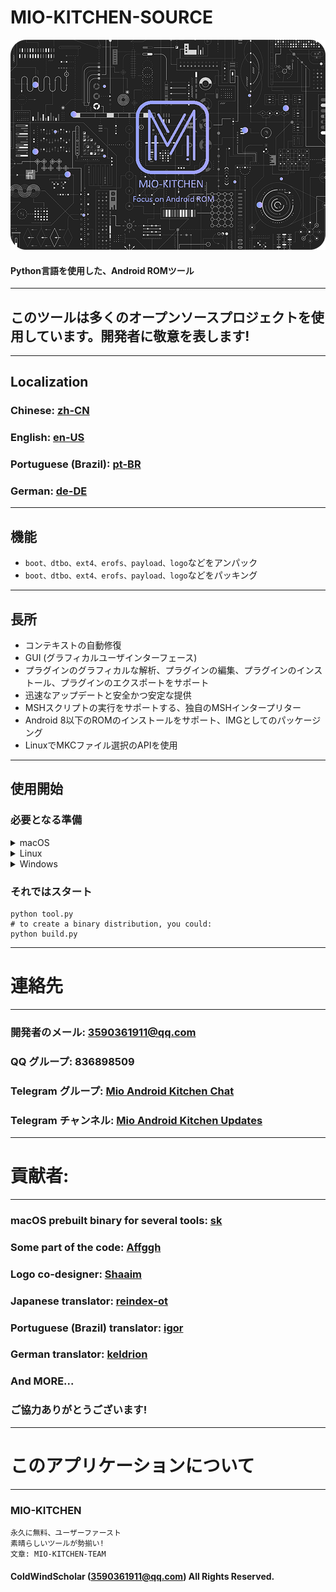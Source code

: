 # MIO-KITCHEN-SOURCE #
![Banner](/splash.png)
#### Python言語を使用した、Android ROMツール
***
## このツールは多くのオープンソースプロジェクトを使用しています。開発者に敬意を表します!
***
## Localization
### Chinese: [zh-CN](/README_zh-CN.md)
### English: [en-US](/README.md)
### Portuguese (Brazil): [pt-BR](/README_pt-BR.md)
### German: [de-DE](/README_de-DE.md)
***
## 機能
* `boot、dtbo、ext4、erofs、payload、logo`などをアンパック
* `boot、dtbo、ext4、erofs、payload、logo`などをパッキング
***
## 長所
* コンテキストの自動修復
* GUI (グラフィカルユーザインターフェース)
* プラグインのグラフィカルな解析、プラグインの編集、プラグインのインストール、プラグインのエクスポートをサポート
* 迅速なアップデートと安全かつ安定な提供
* MSHスクリプトの実行をサポートする、独自のMSHインタープリター
* Android 8以下のROMのインストールをサポート、IMGとしてのパッケージング
* LinuxでMKCファイル選択のAPIを使用
***

## 使用開始
### 必要となる準備
<details><summary>macOS</summary>

```` shell
brew install python-tk python3  tcl-tk
python3 -m pip install -U --force-reinstall pip
pip install -r requirements.txt
````

</details>

<details><summary>Linux</summary>

```` shell
python3 -m pip install -U --force-reinstall pip
pip install -r requirements.txt
sudo apt update -y && sudo apt install python3-tk -y
````

</details>

<details><summary>Windows</summary>

```` shell
python -m pip install -U --force-reinstall pip
pip install -r requirements.txt
````

</details>

### それではスタート
```` shell
python tool.py
# to create a binary distribution, you could:
python build.py
````
***
# 連絡先
***
### 開発者のメール: 3590361911@qq.com
### QQ グループ: 836898509
### Telegram グループ: [Mio Android Kitchen Chat](https://t.me/mio_android_kitchen_group)
### Telegram チャンネル: [Mio Android Kitchen Updates](https://t.me/mio_android_kitchen)
***
# 貢献者:
***
### macOS prebuilt binary for several tools: [sk](https://github.com/sekaiacg)
### Some part of the code: [Affggh](https://github.com/affggh)
### Logo co-designer: [Shaaim](https://github.com/786-shaaim)
### Japanese translator: [reindex-ot](https://github.com/reindex-ot)
### Portuguese (Brazil) translator: [igor](https://github.com/igormiguell)
### German translator: [keldrion](https://github.com/keldrion)
### And MORE...
### ご協力ありがとうございます!
***
# このアプリケーションについて
***
### MIO-KITCHEN
```
永久に無料、ユーザーファースト
素晴らしいツールが勢揃い!
文章: MIO-KITCHEN-TEAM
```
#### ColdWindScholar (3590361911@qq.com) All Rights Reserved. ####
